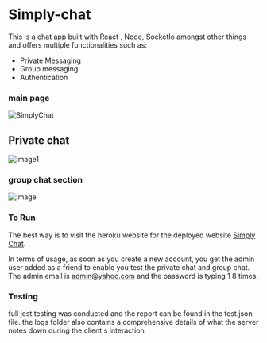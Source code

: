 # Simply-chat

This is a chat app built with  React , Node, SocketIo amongst other things and offers multiple functionalities such as:

- Private Messaging
- Group messaging
- Authentication

### main page


![SimplyChat](https://user-images.githubusercontent.com/33573587/103261715-ddbd3580-4978-11eb-99de-8b7db1f01d2b.png)

## Private chat

![image1](https://user-images.githubusercontent.com/33573587/103261714-ddbd3580-4978-11eb-95ad-c5804e5e2006.png)
### group chat section
![image](https://user-images.githubusercontent.com/33573587/103261712-dbf37200-4978-11eb-8107-1b91a0d07291.png)
### To Run

The best way is to visit the heroku website for the deployed website  [Simply Chat](http://www.simplychats.live/).

In terms of usage, as soon as you create a new account, you get the admin user added as a friend to enable you test the private chat and group chat. The admin email is admin@yahoo.com and the password is typing 1 8 times.

### Testing

full jest testing was conducted and the report can be found in the test.json file.
the logs folder also contains a comprehensive details of what the server notes down during the client's interaction
